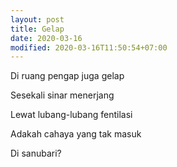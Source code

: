 ```yaml
---
layout: post
title: Gelap
date: 2020-03-16
modified: 2020-03-16T11:50:54+07:00
---
```


Di ruang pengap juga gelap

Sesekali sinar menerjang

Lewat lubang-lubang fentilasi

Adakah cahaya yang tak masuk

Di sanubari?
